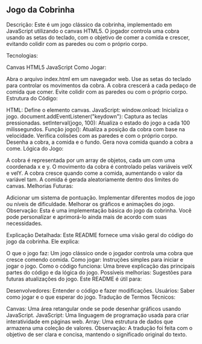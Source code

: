 ## Jogo da Cobrinha

Descrição:
Este é um jogo clássico da cobrinha, implementado em JavaScript utilizando o canvas HTML5. O jogador controla uma cobra usando as setas do teclado, com o objetivo de comer a comida e crescer, evitando colidir com as paredes ou com o próprio corpo.

Tecnologias:

Canvas HTML5
JavaScript
Como Jogar:

Abra o arquivo index.html em um navegador web.
Use as setas do teclado para controlar os movimentos da cobra.
A cobra crescerá a cada pedaço de comida que comer.
Evite colidir com as paredes ou com o próprio corpo.
Estrutura do Código:

HTML: Define o elemento canvas.
JavaScript:
window.onload: Inicializa o jogo.
document.addEventListener("keydown"): Captura as teclas pressionadas.
setInterval(jogo, 100): Atualiza o estado do jogo a cada 100 milissegundos.
Função jogo():
Atualiza a posição da cobra com base na velocidade.
Verifica colisões com as paredes e com o próprio corpo.
Desenha a cobra, a comida e o fundo.
Gera nova comida quando a cobra a come.
Lógica do Jogo:

A cobra é representada por um array de objetos, cada um com uma coordenada x e y.
O movimento da cobra é controlado pelas variáveis velX e velY.
A cobra cresce quando come a comida, aumentando o valor da variável tam.
A comida é gerada aleatoriamente dentro dos limites do canvas.
Melhorias Futuras:

Adicionar um sistema de pontuação.
Implementar diferentes modos de jogo ou níveis de dificuldade.
Melhorar os gráficos e animações do jogo.
Observação: Esta é uma implementação básica do jogo da cobrinha. Você pode personalizar e aprimorá-lo ainda mais de acordo com suas necessidades.

Explicação Detalhada:
Este README fornece uma visão geral do código do jogo da cobrinha. Ele explica:

O que o jogo faz: Um jogo clássico onde o jogador controla uma cobra que cresce comendo comida.
Como jogar: Instruções simples para iniciar e jogar o jogo.
Como o código funciona: Uma breve explicação das principais partes do código e da lógica do jogo.
Possíveis melhorias: Sugestões para futuras atualizações do jogo.
Este README é útil para:

Desenvolvedores: Entender o código e fazer modificações.
Usuários: Saber como jogar e o que esperar do jogo.
Tradução de Termos Técnicos:

Canvas: Uma área retangular onde se pode desenhar gráficos usando JavaScript.
JavaScript: Uma linguagem de programação usada para criar interatividade em páginas web.
Array: Uma estrutura de dados que armazena uma coleção de valores.
Observação: A tradução foi feita com o objetivo de ser clara e concisa, mantendo o significado original do texto.
